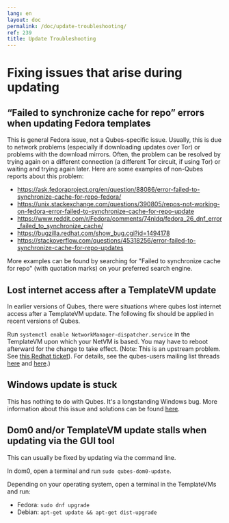 ```yaml
---
lang: en
layout: doc
permalink: /doc/update-troubleshooting/
ref: 239
title: Update Troubleshooting
---
```


# Fixing issues that arise during updating 

## “Failed to synchronize cache for repo” errors when updating Fedora templates 

This is general Fedora issue, not a Qubes-specific issue.
Usually, this is due to network problems (especially if downloading updates over Tor) or problems with the download mirrors.
Often, the problem can be resolved by trying again on a different connection (a different Tor circuit, if using Tor) or waiting and trying again later.
Here are some examples of non-Qubes reports about this problem:

- <https://ask.fedoraproject.org/en/question/88086/error-failed-to-synchronize-cache-for-repo-fedora/>
- <https://unix.stackexchange.com/questions/390805/repos-not-working-on-fedora-error-failed-to-synchronize-cache-for-repo-update>
- <https://www.reddit.com/r/Fedora/comments/74nldq/fedora_26_dnf_error_failed_to_synchronize_cache/>
- <https://bugzilla.redhat.com/show_bug.cgi?id=1494178>
- <https://stackoverflow.com/questions/45318256/error-failed-to-synchronize-cache-for-repo-updates>

More examples can be found by searching for "Failed to synchronize cache for repo" (with quotation marks) on your preferred search engine.

## Lost internet access after a TemplateVM update 

In earlier versions of Qubes, there were situations where qubes lost internet access after a TemplateVM update. The following fix should be applied in recent versions of Qubes. 

Run `systemctl enable NetworkManager-dispatcher.service` in the TemplateVM upon which your NetVM is based. 
You may have to reboot afterward for the change to take effect. 
(Note: This is an upstream problem. See [this Redhat ticket](https://bugzilla.redhat.com/show_bug.cgi?id=974811)). 
For details, see the qubes-users mailing list threads [here](https://groups.google.com/d/topic/qubes-users/xPLGsAJiDW4/discussion) and [here](https://groups.google.com/d/topic/qubes-users/uN9G8hjKrGI/discussion).)

## Windows update is stuck 

This has nothing to do with Qubes. 
It's a longstanding Windows bug.
More information about this issue and solutions can be found [here](https://superuser.com/questions/951960/windows-7-sp1-windows-update-stuck-checking-for-updates).

## Dom0 and/or TemplateVM update stalls when updating via the GUI tool

This can usually be fixed by updating via the command line.

In dom0, open a terminal and run `sudo qubes-dom0-update`.

Depending on your operating system, open a terminal in the TemplateVMs and run:
* Fedora: `sudo dnf upgrade`
* Debian: `apt-get update && apt-get dist-upgrade`

